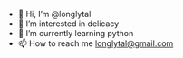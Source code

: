 - 👋 Hi, I’m @longlytal
- 👀 I’m interested in delicacy
- 🌱 I’m currently learning python
- 📫 How to reach me longlytal@gmail.com

<!---
longlytal/longlytal is a ✨ special ✨ repository because its `README.md` (this file) appears on your GitHub profile.
You can click the Preview link to take a look at your changes.
--->
